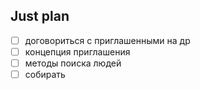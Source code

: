 ## Just plan
- [ ] договориться с приглашенными на др
- [ ] концепция приглашения
- [ ] методы поиска людей
- [ ] собирать
